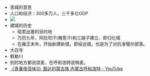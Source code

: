 - 青城的意思
- 人口和经济：300多万人，三千多亿GDP
- ![](https://firebasestorage.googleapis.com/v0/b/firescript-577a2.appspot.com/o/imgs%2Fapp%2Fxinyiheng%2FbA8upuZe_g.png?alt=media&token=301d4c99-526c-4f17-8a58-efcb2d0a15bf)
- 建城的历史
    - 昭君出塞的目的地
    - 万历九年，阿拉坦汗(俺答汗)和三娘子建立，即归化城
    - 在雍正末年，开始新建新城，即绥远城，也是为了对抗准噶尔部落。
- 大召寺
- 敕勒川
- 别的地方都说烧麦，在呼和浩特说稍麦。
- [《青春夜佰味3》豁达的蒙古族 内蒙古呼和浩特 - YouTube](https://www.youtube.com/watch?v=KHyhsH3bHUs)
